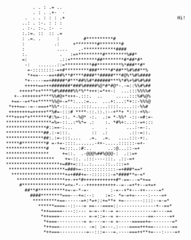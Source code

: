                  . . : .= ..                                                    
                 . : . .+-  -                                                   
              .  . . : : : .+                                          Hi!         
             ..: . :-. : : :                                                    
             . :-. :-. :-  -                                                    
             :.:=. ::  :: .=                                                    
             : .=. .      :         #**********#                                
             :           .:     +********#********#                             
             :            ....    .-************####                            
             :.            .   :=+*********#********%##*                        
             =:            .::+**********##********#*##*#*                      
              -:   .......::=**********##*********%*###**#*                     
               =-::::::::-=+#*********###*****#*##**%#%##**%                    
               *+==----==+##%**#****####**#####***#@%*%#%####                   
              *+-----==+#####*#***##%%#*######***%*#%+%#%#%##                   
              +++++==+++#######*###%#####%@*#*#@*-.-=::%%#%##                   
            +++++*++****%#%#####%%*%**+++:=*++-:  ...:::%%%%#                   
          +--+++++++****%%#@+*+++-.:::.  ..     .....:::%#%@%                   
         +==--=+*++*****%%@+-=**:...:=...  ...+:...:*+::-%%%@                   
        *+++==--=--===+*%%*-::.....::::......::::.....::-%%#                    
        ++++++++=+++++**%#=-:::# ****-::.::.:--+**+ *:::-+%%-                   
       ***++++*+*******#:%=-::. *-%@* -:.  .:= *-%%* -::-=#:=-                  
       *****************=%=-::..:*%*= .:    :. *#%+:..::-=+:::                  
       ***************#::==-:...       .    .       ...:-=-:.                   
       **************##.:-=:::.        ::  .:        .::-=::.                   
       **************##:.:=-:::....   .=.  .=.   ....:::-+:.                    
       *****#*********# =-+=-::::.......-++-.....::::::-=+-                     
       ***************#    +=:::..:#:..      ..:@...::-=+                       
       ****************     +=::.  .-@@@%##%@@@-:  .::=+                        
       ******************    +=-::. .:::----:::. .::-=+                         
       ********************+=##+=:::..:.....::..:::=+                           
        *********************=###+=-::::::::::::-=+###*==*                      
         ********************+=+###+=--:::::::-=*####**=-=*                     
           ******************++-++*#++++++++++++#*-==---=*+==                   
            #****************=+=-*---+++++++++++--=--=+*+--=+=+                 
              ##**#**********+=-=-*-=-        :-=--+*+---++-----=*              
                ####********===---+=:--:    :=:- *=-=+=-----:----=+             
                 *********+==------=+:*=+::+=**+ +=-------::::--=-=*            
                   ******====--::---= ==---====::--------------+--==*           
                    *++=====----::--- =-=--+--= =-------------=----==           
                    *++====---------- =-=::=--= =-----------==------=+          
                     *+===----------= =----=--= =-----=====+=--------=*         
                     *++===---------- -=: :=---.:----====+++==-------==         
                     *++===----------=--:::=---=.----===++**+=---:----=+ 
